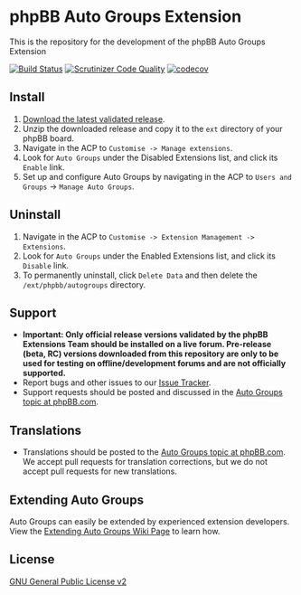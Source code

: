 # phpBB Auto Groups Extension

This is the repository for the development of the phpBB Auto Groups Extension

[![Build Status](https://github.com/phpbb-extensions/autogroups/workflows/Tests/badge.svg)](https://github.com/phpbb-extensions/autogroups/actions)
[![Scrutinizer Code Quality](https://scrutinizer-ci.com/g/phpbb-extensions/autogroups/badges/quality-score.png?b=master)](https://scrutinizer-ci.com/g/phpbb-extensions/autogroups/?branch=master)
[![codecov](https://codecov.io/gh/phpbb-extensions/autogroups/branch/master/graph/badge.svg?token=qZqAnVtGAm)](https://codecov.io/gh/phpbb-extensions/autogroups)

## Install

1. [Download the latest validated release](https://www.phpbb.com/customise/db/extension/auto_groups/).
2. Unzip the downloaded release and copy it to the `ext` directory of your phpBB board.
3. Navigate in the ACP to `Customise -> Manage extensions`.
4. Look for `Auto Groups` under the Disabled Extensions list, and click its `Enable` link.
5. Set up and configure Auto Groups by navigating in the ACP to `Users and Groups` -> `Manage Auto Groups`.

## Uninstall

1. Navigate in the ACP to `Customise -> Extension Management -> Extensions`.
2. Look for `Auto Groups` under the Enabled Extensions list, and click its `Disable` link.
3. To permanently uninstall, click `Delete Data` and then delete the `/ext/phpbb/autogroups` directory.

## Support

* **Important: Only official release versions validated by the phpBB Extensions Team should be installed on a live forum. Pre-release (beta, RC) versions downloaded from this repository are only to be used for testing on offline/development forums and are not officially supported.**
* Report bugs and other issues to our [Issue Tracker](https://github.com/phpbb-extensions/autogroups/issues).
* Support requests should be posted and discussed in the [Auto Groups topic at phpBB.com](https://www.phpbb.com/customise/db/extension/auto_groups/support).

## Translations

* Translations should be posted to the [Auto Groups topic at phpBB.com](https://www.phpbb.com/customise/db/extension/auto_groups/support/topic/142681). We accept pull requests for translation corrections, but we do not accept pull requests for new translations.

## Extending Auto Groups

Auto Groups can easily be extended by experienced extension developers. View the [Extending Auto Groups Wiki Page](https://phpbb-extensions.github.io/autogroups/) to learn how.

## License
[GNU General Public License v2](https://opensource.org/licenses/GPL-2.0)
